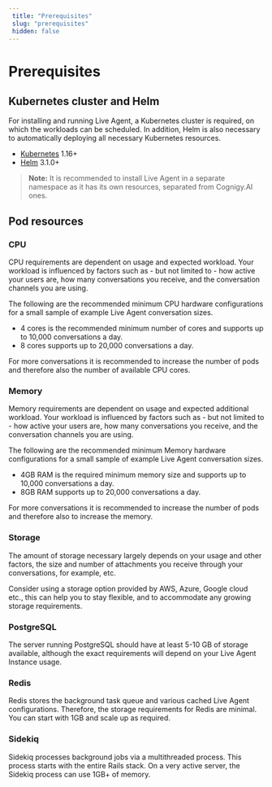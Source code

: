 ```yaml
---
 title: "Prerequisites" 
 slug: "prerequisites" 
 hidden: false 
---
```

# Prerequisites

## Kubernetes cluster and Helm

For installing and running Live Agent, a Kubernetes cluster is required, on which the workloads can be scheduled. In addition, Helm is also necessary to automatically deploying all necessary Kubernetes resources. 

- [Kubernetes]((https://kubernetes.io/)) 1.16+
- [Helm](https://helm.sh/) 3.1.0+

>**Note:** It is recommended to install Live Agent in a separate namespace as it has its own resources, separated from Cognigy.AI ones.

## Pod resources

### CPU

CPU requirements are dependent on usage and expected workload. Your workload is influenced by factors such as - but not limited to - how active your users are, how many conversations you receive, and the conversation channels you are using.

The following are the recommended minimum CPU hardware configurations for a small sample of example Live Agent conversation sizes.

- 4 cores is the recommended minimum number of cores and supports up to 10,000 conversations a day.
- 8 cores supports up to 20,000 conversations a day.

For more conversations it is recommended to increase the number of pods and therefore also the number of available CPU cores.

### Memory

Memory requirements are dependent on usage and expected additional workload. Your workload is influenced by factors such as - but not limited to - how active your users are, how many conversations you receive, and the conversation channels you are using.

The following are the recommended minimum Memory hardware configurations for a small sample of example Live Agent conversation sizes.

- 4GB RAM is the required minimum memory size and supports up to 10,000 conversations a day.
- 8GB RAM supports up to 20,000 conversations a day.

For more conversations it is recommended to increase the number of pods and therefore also to increase the memory.

### Storage

The amount of storage necessary largely depends on your usage and other factors, the size and number of attachments you receive through your conversations, for example, etc.

Consider using a storage option provided by AWS, Azure, Google cloud etc., this can help you to stay flexible, and to accommodate any growing storage requirements.

### PostgreSQL

The server running PostgreSQL should have at least 5-10 GB of storage available, although the exact requirements will depend on your Live Agent Instance usage.

### Redis

Redis stores the background task queue and various cached Live Agent configurations. Therefore, the storage requirements for Redis are minimal. You can start with 1GB and scale up as required.

### Sidekiq

Sidekiq processes background jobs via a multithreaded process. This process starts with the entire Rails stack. On a very active server, the Sidekiq process can use 1GB+ of memory.

